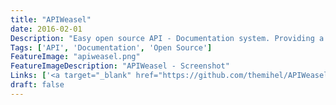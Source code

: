 ```yaml
---
title: "APIWeasel"
date: 2016-02-01
Description: "Easy open source API - Documentation system. Providing a simple JSON file, APIWeasel displays all your API routes with search functionality. On top it works offline and is able to be installed on homescreens of phones and tablets using the web manifest. It comes with responsive design and fast loading times using service worker as backbone."
Tags: ['API', 'Documentation', 'Open Source']
FeatureImage: "apiweasel.png"
FeatureImageDescription: "APIWeasel - Screenshot"
Links: ['<a target="_blank" href="https://github.com/themihel/APIWeasel">Github</a>', '<a target="_blank" href="https://apiweasel.themihel.me/">Demo</a>']
draft: false
---
```

